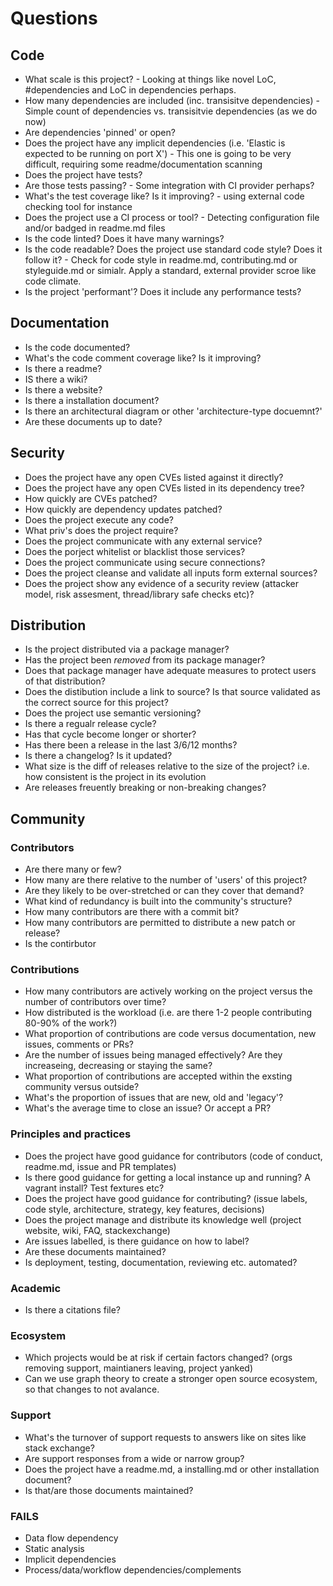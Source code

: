 # Questions

## Code
* What scale is this project? - Looking at things like novel LoC, #dependencies and LoC in dependencies perhaps. 
*  How many dependencies are included (inc. transisitve dependencies) - Simple count of dependencies vs. transisitvie dependencies (as we do now) 
* Are dependencies 'pinned' or open?
* Does the project have any implicit dependencies (i.e. 'Elastic is expected to be running on port X') - This one is going to be very difficult, requiring some readme/documentation scanning 
* Does the project have tests?
* Are those tests passing? - Some integration with CI provider perhaps?
* What's the test coverage like? Is it improving? - using external code checking tool for instance
*  Does the project use a CI process or tool? - Detecting configuration file and/or badged in readme.md files
* Is the code linted? Does it have many warnings?
* Is the code readable? Does the project use standard code style? Does it follow it?  - Check for code style in readme.md, contributing.md or styleguide.md or simialr. Apply a standard, external provider scroe like code climate.
* Is the project 'performant'? Does it include any performance tests?

## Documentation
* Is the code documented?
* What's the code comment coverage like? Is it improving?
* Is there a readme?
* IS there a wiki?
* Is there a website?
* Is there a installation document?
* Is there an architectural diagram or other 'architecture-type docuemnt?'
* Are these documents up to date?

## Security
* Does the project have any open CVEs listed against it directly?
* Does the project have any open CVEs listed in its dependency tree?
* How quickly are CVEs patched?
* How quickly are dependency updates patched?
* Does the project execute any code?
* What priv's does the project require?
* Does the project communicate with any external service?
* Does the porject whitelist or blacklist those services?
* Does the project communicate using secure connections?
* Does the project cleanse and validate all inputs form external sources?
* Does the project show any evidence of a security review (attacker model, risk assesment, thread/library safe checks etc)?

## Distribution
* Is the project distributed via a package manager?
* Has the project been *removed* from its package manager?
* Does that package manager have adequate measures to protect users of that distribution?
* Does the distibution include a link to source? 
Is that source validated as the correct source for this project?
* Does the project use semantic versioning?
* Is there a regualr release cycle?
* Has that cycle become longer or shorter?
* Has there been a release in the last 3/6/12 months?
* Is there a changelog? Is it updated? 
* What size is the diff of releases relative to the size of the project? i.e. how consistent is the project in its evolution
* Are releases freuently breaking or non-breaking changes?

## Community

### Contributors
* Are there many or few? 
* How many are there relative to the number of 'users' of this project? 
* Are they likely to be over-stretched or can they cover that demand? 
* What kind of redundancy is built into the community's structure? 
* How many contributors are there with a commit bit?
* How many contributors are permitted to distribute a new patch or release?
* Is the contirbutor 

### Contributions
* How many contributors are actively working on the project versus the number of contributors over time?
* How distributed is the workload (i.e. are there 1-2 people contributing 80-90% of the work?)
* What proportion of contributions are code versus documentation, new issues, comments or PRs?
* Are the number of issues being managed effectively? Are they increaseing, decreasing or staying the same?
* What proportion of contributions are accepted within the exsting community versus outside?
* What's the proportion of issues that are new, old and 'legacy'?
* What's the average time to close an issue? Or accept a PR?

### Principles and practices
* Does the project have good guidance for contributors (code of conduct, readme.md, issue and PR templates)
* Is there good guidance for getting a local instance up and running? A vagrant install? Test fextures etc?
* Does the project have good guidance for contributing? (issue labels, code style, architecture, strategy, key features, decisions)
* Does the project manage and distribute its knowledge well (project website, wiki, FAQ, stackexchange)
* Are issues labelled, is there guidance on how to label?
* Are these documents maintained?
* Is deployment, testing, documentation, reviewing etc. automated?

### Academic
* Is there a citations file? 

### Ecosystem
* Which projects would be at risk if certain factors changed? (orgs removing support, maintianers leaving, project yanked)
* Can we use graph theory to create a stronger open source ecosystem, so that changes to not avalance. 

### Support 
* What's the turnover of support requests to answers like on sites like stack exchange? 
* Are support responses from a wide or narrow group? 
* Does the project have a readme.md, a installing.md or other installation document?
* Is that/are those documents maintained? 

### FAILS
* Data flow dependency
* Static analysis 
* Implicit dependencies 
* Process/data/workflow dependencies/complements